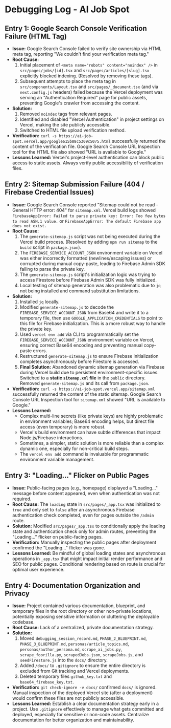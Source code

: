 # Debugging Log - AI Job Spot

## Entry 1: Google Search Console Verification Failure (HTML Tag)

*   **Issue:** Google Search Console failed to verify site ownership via HTML meta tag, reporting "We couldn't find your verification meta tag."
*   **Root Cause:**
    1.  Initial placement of `<meta name="robots" content="noindex" />` in `src/pages/jobs/[id].tsx` and `src/pages/articles/[slug].tsx` explicitly blocked indexing. (Resolved by removing these tags).
    2.  Subsequent attempts to place the meta tag in `src/components/Layout.tsx` and `src/pages/_document.tsx` (and via `next.config.js` headers) failed because the Vercel deployment was serving an "Authentication Required" page for public assets, preventing Google's crawler from accessing the content.
*   **Solution:**
    1.  Removed `noindex` tags from relevant pages.
    2.  Identified and disabled "Vercel Authentication" in project settings on Vercel, making the site publicly accessible.
    3.  Switched to HTML file upload verification method.
*   **Verification:** `curl -s https://ai-job-spot.vercel.app/google615b88c5309c5075.html` successfully returned the content of the verification file. Google Search Console URL Inspection tool for the HTML file also showed "URL is available to Google."
*   **Lessons Learned:** Vercel's project-level authentication can block public access to static assets. Always verify public accessibility of verification files.

## Entry 2: Sitemap Submission Failure (404 / Firebase Credential Issues)

*   **Issue:** Google Search Console reported "Sitemap could not be read - General HTTP error: 404" for `sitemap.xml`. Vercel build logs showed `FirebaseAppError: Failed to parse private key: Error: Too few bytes to read ASN.1 value.` or `FirebaseAppError: The default Firebase app does not exist.`
*   **Root Cause:**
    1.  The `generate-sitemap.js` script was not being executed during the Vercel build process. (Resolved by adding `npm run sitemap` to the `build` script in `package.json`).
    2.  The `FIREBASE_SERVICE_ACCOUNT_JSON` environment variable on Vercel was either incorrectly formatted (newlines/escaping issues) or corrupted during manual copy-paste, leading to Firebase Admin SDK failing to parse the private key.
    3.  The `generate-sitemap.js` script's initialization logic was trying to access Firestore before Firebase Admin SDK was fully initialized.
    4.  Local testing of sitemap generation was also problematic due to `jq` not being installed and command substitution limitations.
*   **Solution:**
    1.  Installed `jq` locally.
    2.  Modified `generate-sitemap.js` to decode the `FIREBASE_SERVICE_ACCOUNT_JSON` from Base64 and write it to a temporary file, then use `GOOGLE_APPLICATION_CREDENTIALS` to point to this file for Firebase initialization. This is a more robust way to handle the private key.
    3.  Used `vercel env add` via CLI to programmatically set the `FIREBASE_SERVICE_ACCOUNT_JSON` environment variable on Vercel, ensuring correct Base64 encoding and preventing manual copy-paste errors.
    4.  Restructured `generate-sitemap.js` to ensure Firebase initialization completes asynchronously before Firestore is accessed.
    5.  **Final Solution:** Abandoned dynamic sitemap generation via Firebase during Vercel build due to persistent environment-specific issues. Switched to a **static `sitemap.xml` file** in the `public` directory. Removed `generate-sitemap.js` and its call from `package.json`.
*   **Verification:** `curl -s https://ai-job-spot.vercel.app/sitemap.xml` successfully returned the content of the static sitemap. Google Search Console URL Inspection tool for `sitemap.xml` showed "URL is available to Google."
*   **Lessons Learned:**
    *   Complex multi-line secrets (like private keys) are highly problematic in environment variables; Base64 encoding helps, but direct file access (even temporary) is more robust.
    *   Vercel's build environment can have subtle differences that impact Node.js/Firebase interactions.
    *   Sometimes, a simpler, static solution is more reliable than a complex dynamic one, especially for non-critical build steps.
    *   The `vercel env add` command is invaluable for programmatic environment variable management.

## Entry 3: "Loading..." Flicker on Public Pages

*   **Issue:** Public-facing pages (e.g., homepage) displayed a "Loading..." message before content appeared, even when authentication was not required.
*   **Root Cause:** The `loading` state in `src/pages/_app.tsx` was initialized to `true` and only set to `false` after an asynchronous Firebase authentication check completed, even for pages outside the `/admin` route.
*   **Solution:** Modified `src/pages/_app.tsx` to conditionally apply the loading state and authentication check only for admin routes, preventing the "Loading..." flicker on public-facing pages.
*   **Verification:** Manually inspecting the public pages after deployment confirmed the "Loading..." flicker was gone.
*   **Lessons Learned:** Be mindful of global loading states and asynchronous operations in `_app.tsx` that might impact initial render performance and SEO for public pages. Conditional rendering based on route is crucial for optimal user experience.

## Entry 4: Documentation Organization and Privacy

*   **Issue:** Project contained various documentation, blueprint, and temporary files in the root directory or other non-private locations, potentially exposing sensitive information or cluttering the deployable codebase.
*   **Root Cause:** Lack of a centralized, private documentation strategy.
*   **Solution:**
    1.  Moved `debugging_session_record.md`, `PHASE_2_BLUEPRINT.md`, `PHASE_3_BLUEPRINT.md`, `personas/article_topics.md`, `personas/author_persona.md`, `scrape_ai_jobs.py`, `scrape_foorilla.py`, `scrapedJobs.json`, `scrapeJobs.js`, and `seedFirestore.js` into the `docs/` directory.
    2.  Added `/docs/` to `.gitignore` to ensure the entire directory is excluded from Git tracking and Vercel deployments.
    3.  Deleted temporary files `github_key.txt` and `base64_firebase_key.txt`.
*   **Verification:** `git check-ignore -v docs/` confirmed `docs/` is ignored. Manual inspection of the deployed Vercel site (after a deployment) would confirm these files are not publicly accessible.
*   **Lessons Learned:** Establish a clear documentation strategy early in a project. Use `.gitignore` effectively to manage what gets committed and deployed, especially for sensitive or non-code assets. Centralize documentation for better organization and maintainability.